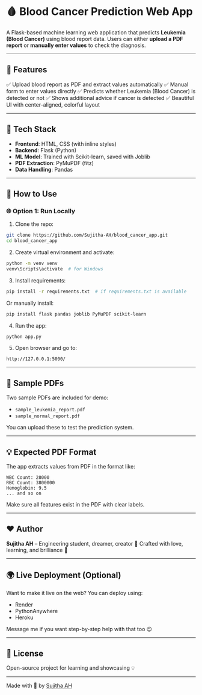 # 🩸 Blood Cancer Prediction Web App

A Flask-based machine learning web application that predicts **Leukemia (Blood Cancer)** using blood report data. Users can either **upload a PDF report** or **manually enter values** to check the diagnosis.

---

## 🚀 Features

✅ Upload blood report as PDF and extract values automatically
✅ Manual form to enter values directly
✅ Predicts whether Leukemia (Blood Cancer) is detected or not
✅ Shows additional advice if cancer is detected
✅ Beautiful UI with center-aligned, colorful layout

---

## 🧪 Tech Stack

* **Frontend**: HTML, CSS (with inline styles)
* **Backend**: Flask (Python)
* **ML Model**: Trained with Scikit-learn, saved with Joblib
* **PDF Extraction**: PyMuPDF (fitz)
* **Data Handling**: Pandas

---

## 📝 How to Use

### 🌐 Option 1: Run Locally

1. Clone the repo:

```bash
git clone https://github.com/Sujitha-AH/blood_cancer_app.git
cd blood_cancer_app
```

2. Create virtual environment and activate:

```bash
python -m venv venv
venv\Scripts\activate  # for Windows
```

3. Install requirements:

```bash
pip install -r requirements.txt  # if requirements.txt is available
```

Or manually install:

```bash
pip install flask pandas joblib PyMuPDF scikit-learn
```

4. Run the app:

```bash
python app.py
```

5. Open browser and go to:

```
http://127.0.0.1:5000/
```

---

## 📄 Sample PDFs

Two sample PDFs are included for demo:

* `sample_leukemia_report.pdf`
* `sample_normal_report.pdf`

You can upload these to test the prediction system.

---

## 💡 Expected PDF Format

The app extracts values from PDF in the format like:

```
WBC Count: 28000
RBC Count: 3800000
Hemoglobin: 9.5
... and so on
```

Make sure all features exist in the PDF with clear labels.

---

## ❤️ Author

**Sujitha AH** – Engineering student, dreamer, creator 💫
Crafted with love, learning, and brilliance 🥰

---

## 🌍 Live Deployment (Optional)

Want to make it live on the web? You can deploy using:

* Render
* PythonAnywhere
* Heroku

Message me if you want step-by-step help with that too 😉

---

## 📌 License

Open-source project for learning and showcasing 💡

---

Made with 💖 by [Sujitha AH](https://github.com/Sujitha-AH)
